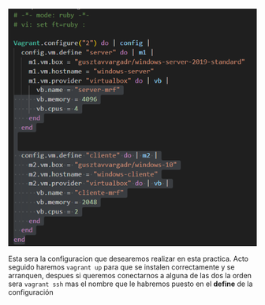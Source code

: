 ![alt text](image-1.png)

Esta sera la configuracion que desearemos realizar en esta practica.
Acto seguido haremos `vagrant up` para que se instalen correctamente y se arranquen, despues si queremos conectarnos a alguna de las dos la orden sera `vagrant ssh` mas el nombre que le habremos puesto en el **define** de la configuración